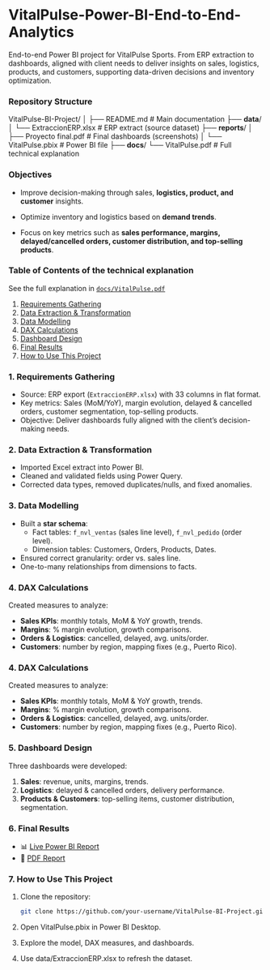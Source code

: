 # VitalPulse-Power-BI-End-to-End-Analytics
End-to-end Power BI project for VitalPulse Sports. From ERP extraction to dashboards, aligned with client needs to deliver insights on sales, logistics, products, and customers, supporting data-driven decisions and inventory optimization.

### Repository Structure
VitalPulse-BI-Project/
│
├── README.md # Main documentation
├── **data**/
│ └── ExtraccionERP.xlsx # ERP extract (source dataset)
├── **reports**/
│ ├── Proyecto final.pdf # Final dashboards (screenshots)
│ └── VitalPulse.pbix # Power BI file
├── **docs**/
  └── VitalPulse.pdf # Full technical explanation


### Objectives

- Improve decision-making through sales, **logistics, product, and customer** insights.

- Optimize inventory and logistics based on **demand trends**.

- Focus on key metrics such as **sales performance, margins, delayed/cancelled orders, customer distribution, and top-selling products**.


### Table of Contents of the technical explanation
See the full explanation in [`docs/VitalPulse.pdf`](docs/VitalPulse.pdf)

1. [Requirements Gathering](#requirements-gathering)  
2. [Data Extraction & Transformation](#data-extraction--transformation)  
3. [Data Modelling](#data-modelling)  
4. [DAX Calculations](#dax-calculations)  
5. [Dashboard Design](#dashboard-design)  
6. [Final Results](#final-results)  
7. [How to Use This Project](#how-to-use-this-project)

### 1. Requirements Gathering
- Source: ERP export (`ExtraccionERP.xlsx`) with 33 columns in flat format.    
- Key metrics: Sales (MoM/YoY), margin evolution, delayed & cancelled orders, customer segmentation, top-selling products.  
- Objective: Deliver dashboards fully aligned with the client’s decision-making needs.  

### 2. Data Extraction & Transformation
- Imported Excel extract into Power BI.  
- Cleaned and validated fields using Power Query.  
- Corrected data types, removed duplicates/nulls, and fixed anomalies.

### 3. Data Modelling
- Built a **star schema**:  
  - Fact tables: `f_nvl_ventas` (sales line level), `f_nvl_pedido` (order level).  
  - Dimension tables: Customers, Orders, Products, Dates.  
- Ensured correct granularity: order vs. sales line.  
- One-to-many relationships from dimensions to facts.

### 4. DAX Calculations
Created measures to analyze:  
- **Sales KPIs**: monthly totals, MoM & YoY growth, trends.  
- **Margins**: % margin evolution, growth comparisons.  
- **Orders & Logistics**: cancelled, delayed, avg. units/order.  
- **Customers**: number by region, mapping fixes (e.g., Puerto Rico).   

### 4. DAX Calculations
Created measures to analyze:  
- **Sales KPIs**: monthly totals, MoM & YoY growth, trends.  
- **Margins**: % margin evolution, growth comparisons.  
- **Orders & Logistics**: cancelled, delayed, avg. units/order.  
- **Customers**: number by region, mapping fixes (e.g., Puerto Rico).


### 5. Dashboard Design
Three dashboards were developed:  

1. **Sales**: revenue, units, margins, trends.  
2. **Logistics**: delayed & cancelled orders, delivery performance.  
3. **Products & Customers**: top-selling items, customer distribution, segmentation.

### 6. Final Results
- 📊 [Live Power BI Report](https://app.powerbi.com/view?r=eyJrIjoiOGI4MzllNjQtMWY0Yi00MmM1LWI0NDMtMDUwMmVmODIzMzVhIiwidCI6IjAzYTBmYjY5LWE0ZDAtNDQyZC1hNGQ0LWNmYjVkYTgwNzUwMCJ9)  
- 📄 [PDF Report](docs/VitalPulse.pdf) 

### 7. How to Use This Project
1. Clone the repository:  
   ```bash
   git clone https://github.com/your-username/VitalPulse-BI-Project.git

2. Open VitalPulse.pbix in Power BI Desktop.

3. Explore the model, DAX measures, and dashboards.

4. Use data/ExtraccionERP.xlsx to refresh the dataset.








